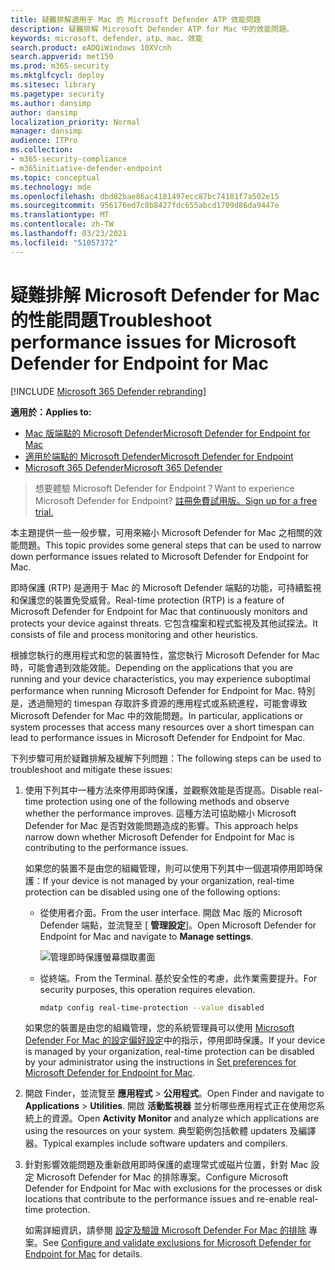 ```yaml
---
title: 疑難排解適用于 Mac 的 Microsoft Defender ATP 效能問題
description: 疑難排解 Microsoft Defender ATP for Mac 中的效能問題。
keywords: microsoft、defender、atp、mac、效能
search.product: eADQiWindows 10XVcnh
search.appverid: met150
ms.prod: m365-security
ms.mktglfcycl: deploy
ms.sitesec: library
ms.pagetype: security
ms.author: dansimp
author: dansimp
localization_priority: Normal
manager: dansimp
audience: ITPro
ms.collection:
- m365-security-compliance
- m365initiative-defender-endpoint
ms.topic: conceptual
ms.technology: mde
ms.openlocfilehash: dbd82bae86ac4181497ecc87bc74181f7a502e15
ms.sourcegitcommit: 956176ed7c8b8427fdc655abcd1709d86da9447e
ms.translationtype: MT
ms.contentlocale: zh-TW
ms.lasthandoff: 03/23/2021
ms.locfileid: "51057372"
---
```

# <a name="troubleshoot-performance-issues-for-microsoft-defender-for-endpoint-for-mac"></a><span data-ttu-id="43ff9-104">疑難排解 Microsoft Defender for Mac 的性能問題</span><span class="sxs-lookup"><span data-stu-id="43ff9-104">Troubleshoot performance issues for Microsoft Defender for Endpoint for Mac</span></span>

[!INCLUDE [Microsoft 365 Defender rebranding](../../includes/microsoft-defender.md)]


<span data-ttu-id="43ff9-105">**適用於：**</span><span class="sxs-lookup"><span data-stu-id="43ff9-105">**Applies to:**</span></span>

- [<span data-ttu-id="43ff9-106">Mac 版端點的 Microsoft Defender</span><span class="sxs-lookup"><span data-stu-id="43ff9-106">Microsoft Defender for Endpoint for Mac</span></span>](microsoft-defender-endpoint-mac.md)
- [<span data-ttu-id="43ff9-107">適用於端點的 Microsoft Defender</span><span class="sxs-lookup"><span data-stu-id="43ff9-107">Microsoft Defender for Endpoint</span></span>](https://go.microsoft.com/fwlink/p/?linkid=2146631)
- [<span data-ttu-id="43ff9-108">Microsoft 365 Defender</span><span class="sxs-lookup"><span data-stu-id="43ff9-108">Microsoft 365 Defender</span></span>](https://go.microsoft.com/fwlink/?linkid=2118804)

> <span data-ttu-id="43ff9-109">想要體驗 Microsoft Defender for Endpoint？</span><span class="sxs-lookup"><span data-stu-id="43ff9-109">Want to experience Microsoft Defender for Endpoint?</span></span> [<span data-ttu-id="43ff9-110">註冊免費試用版。</span><span class="sxs-lookup"><span data-stu-id="43ff9-110">Sign up for a free trial.</span></span>](https://www.microsoft.com/microsoft-365/windows/microsoft-defender-atp?ocid=docs-wdatp-exposedapis-abovefoldlink)

<span data-ttu-id="43ff9-111">本主題提供一些一般步驟，可用來縮小 Microsoft Defender for Mac 之相關的效能問題。</span><span class="sxs-lookup"><span data-stu-id="43ff9-111">This topic provides some general steps that can be used to narrow down performance issues related to Microsoft Defender for Endpoint for Mac.</span></span>

<span data-ttu-id="43ff9-112">即時保護 (RTP) 是適用于 Mac 的 Microsoft Defender 端點的功能，可持續監視和保護您的裝置免受威脅。</span><span class="sxs-lookup"><span data-stu-id="43ff9-112">Real-time protection (RTP) is a feature of Microsoft Defender for Endpoint for Mac that continuously monitors and protects your device against threats.</span></span> <span data-ttu-id="43ff9-113">它包含檔案和程式監視及其他試探法。</span><span class="sxs-lookup"><span data-stu-id="43ff9-113">It consists of file and process monitoring and other heuristics.</span></span>

<span data-ttu-id="43ff9-114">根據您執行的應用程式和您的裝置特性，當您執行 Microsoft Defender for Mac 時，可能會遇到效能效能。</span><span class="sxs-lookup"><span data-stu-id="43ff9-114">Depending on the applications that you are running and your device characteristics, you may experience suboptimal performance when running Microsoft Defender for Endpoint for Mac.</span></span> <span data-ttu-id="43ff9-115">特別是，透過簡短的 timespan 存取許多資源的應用程式或系統進程，可能會導致 Microsoft Defender for Mac 中的效能問題。</span><span class="sxs-lookup"><span data-stu-id="43ff9-115">In particular, applications or system processes that access many resources over a short timespan can lead to performance issues in Microsoft Defender for Endpoint for Mac.</span></span>

<span data-ttu-id="43ff9-116">下列步驟可用於疑難排解及緩解下列問題：</span><span class="sxs-lookup"><span data-stu-id="43ff9-116">The following steps can be used to troubleshoot and mitigate these issues:</span></span>

1. <span data-ttu-id="43ff9-117">使用下列其中一種方法來停用即時保護，並觀察效能是否提高。</span><span class="sxs-lookup"><span data-stu-id="43ff9-117">Disable real-time protection using one of the following methods and observe whether the performance improves.</span></span> <span data-ttu-id="43ff9-118">這種方法可協助縮小 Microsoft Defender for Mac 是否對效能問題造成的影響。</span><span class="sxs-lookup"><span data-stu-id="43ff9-118">This approach helps narrow down whether Microsoft Defender for Endpoint for Mac is contributing to the performance issues.</span></span>

    <span data-ttu-id="43ff9-119">如果您的裝置不是由您的組織管理，則可以使用下列其中一個選項停用即時保護：</span><span class="sxs-lookup"><span data-stu-id="43ff9-119">If your device is not managed by your organization, real-time protection can be disabled using one of the following options:</span></span>

    - <span data-ttu-id="43ff9-120">從使用者介面。</span><span class="sxs-lookup"><span data-stu-id="43ff9-120">From the user interface.</span></span> <span data-ttu-id="43ff9-121">開啟 Mac 版的 Microsoft Defender 端點，並流覽至 [ **管理設定**]。</span><span class="sxs-lookup"><span data-stu-id="43ff9-121">Open Microsoft Defender for Endpoint for Mac and navigate to **Manage settings**.</span></span>

      ![管理即時保護螢幕擷取畫面](/windows/security/threat-protection/microsoft-defender-antivirus/images/mdatp-36-rtp)

    - <span data-ttu-id="43ff9-123">從終端。</span><span class="sxs-lookup"><span data-stu-id="43ff9-123">From the Terminal.</span></span> <span data-ttu-id="43ff9-124">基於安全性的考慮，此作業需要提升。</span><span class="sxs-lookup"><span data-stu-id="43ff9-124">For security purposes, this operation requires elevation.</span></span>

      ```bash
      mdatp config real-time-protection --value disabled
      ```

    <span data-ttu-id="43ff9-125">如果您的裝置是由您的組織管理，您的系統管理員可以使用 [Microsoft Defender For Mac 的設定偏好設定](mac-preferences.md)中的指示，停用即時保護。</span><span class="sxs-lookup"><span data-stu-id="43ff9-125">If your device is managed by your organization, real-time protection can be disabled by your administrator using the instructions in [Set preferences for Microsoft Defender for Endpoint for Mac](mac-preferences.md).</span></span>

2. <span data-ttu-id="43ff9-126">開啟 Finder，並流覽至 **應用程式**  >  **公用程式**。</span><span class="sxs-lookup"><span data-stu-id="43ff9-126">Open Finder and navigate to **Applications** > **Utilities**.</span></span> <span data-ttu-id="43ff9-127">開啟 **活動監視器** 並分析哪些應用程式正在使用您系統上的資源。</span><span class="sxs-lookup"><span data-stu-id="43ff9-127">Open **Activity Monitor** and analyze which applications are using the resources on your system.</span></span> <span data-ttu-id="43ff9-128">典型範例包括軟體 updaters 及編譯器。</span><span class="sxs-lookup"><span data-stu-id="43ff9-128">Typical examples include software updaters and compilers.</span></span>

3. <span data-ttu-id="43ff9-129">針對影響效能問題及重新啟用即時保護的處理常式或磁片位置，針對 Mac 設定 Microsoft Defender for Mac 的排除專案。</span><span class="sxs-lookup"><span data-stu-id="43ff9-129">Configure Microsoft Defender for Endpoint for Mac with exclusions for the processes or disk locations that contribute to the performance issues and re-enable real-time protection.</span></span>

    <span data-ttu-id="43ff9-130">如需詳細資訊，請參閱 [設定及驗證 Microsoft Defender For Mac 的排除](mac-exclusions.md) 專案。</span><span class="sxs-lookup"><span data-stu-id="43ff9-130">See [Configure and validate exclusions for Microsoft Defender for Endpoint for Mac](mac-exclusions.md) for details.</span></span>

